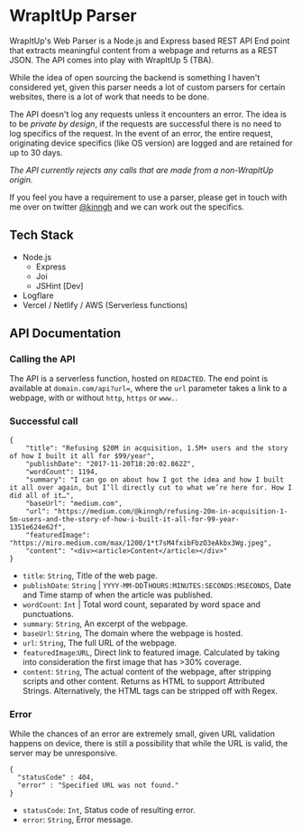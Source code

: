 # WrapItUp Parser

WrapItUp's Web Parser is a Node.js and Express based REST API End point that extracts meaningful content from a webpage and returns as a REST JSON. The API comes into play with WrapItUp 5 (TBA).

While the idea of open sourcing the backend is something I haven't considered yet, given this parser needs a lot of custom parsers for certain websites, there is a lot of work that needs to be done.

The API doesn't log any requests unless it encounters an error. The idea is to be _private by design_, if the requests are successful there is no need to log specifics of the request. In the event of an error, the entire request, originating device specifics (like OS version) are logged and are retained for up to 30 days.

_The API currently rejects any calls that are made from a non-WrapItUp origin._

If you feel you have a requirement to use a parser, please get in touch with me over on twitter [@kinngh](https://twitter.com/kinngh) and we can work out the specifics.

## Tech Stack
- Node.js
  - Express
  - Joi
  - JSHint [Dev]
- Logflare
- Vercel / Netlify / AWS (Serverless functions)

## API Documentation

### Calling the API
The API is a serverless function, hosted on `REDACTED`. The end point is available at `domain.com/api?url=`, where the `url` parameter takes a link to a webpage, with or without `http`, `https` or `www.`.

### Successful call
```
{
    "title": "Refusing $20M in acquisition, 1.5M+ users and the story of how I built it all for $99/year",
    "publishDate": "2017-11-20T18:20:02.862Z",
    "wordCount": 1194,
    "summary": "I can go on about how I got the idea and how I built it all over again, but I’ll directly cut to what we’re here for. How I did all of it…",
    "baseUrl": "medium.com",
    "url": "https://medium.com/@kinngh/refusing-20m-in-acquisition-1-5m-users-and-the-story-of-how-i-built-it-all-for-99-year-1351e624e62f",
    "featuredImage": "https://miro.medium.com/max/1200/1*t7sM4fxibFbzO3eAkbx3Wg.jpeg",
    "content": "<div><article>Content</article></div>"
}
```

- `title`: `String`, Title of the web page.
- `publishDate`: `String` | `YYYY-MM-DD`T`HOURS:MINUTES:SECONDS:MSECONDS`, Date and Time stamp of when the article was published.
- `wordCount`: `Int` | Total word count, separated by word space and punctuations.
- `summary`: `String`, An excerpt of the webpage.
- `baseUrl`: `String`, The domain where the webpage is hosted.
- `url`: `String`, The full URL of the webpage.
- `featuredImage`:`URL`, Direct link to featured image. Calculated by taking into consideration the first image that has >30% coverage.
- `content`: `String`, The actual content of the webpage, after stripping scripts and other content. Returns as HTML to support Attributed Strings. Alternatively, the HTML tags can be stripped off with Regex.

### Error

While the chances of an error are extremely small, given URL validation happens on device, there is still a possibility that while the URL is valid, the server may be unresponsive.

```
{
  "statusCode" : 404,
  "error" : "Specified URL was not found."
}
```
- `statusCode`: `Int`, Status code of resulting error.
- `error`: `String`, Error message.
